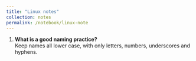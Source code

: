 ```yaml
---
title: "Linux notes"
collection: notes
permalink: /notebook/linux-note
---
```

  1. <b>What is a good naming practice?</b><br/>
      Keep names all lower case, with only letters, numbers, underscores and hyphens.